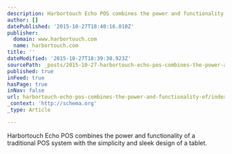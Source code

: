 ```yaml
---
description: Harbortouch Echo POS combines the power and functionality of a traditional POS system with the simplicity and sleek design of a tablet.
author: []
datePublished: '2015-10-27T18:40:16.010Z'
publisher:
  domain: www.harbortouch.com
  name: harbortouch.com
title: ''
dateModified: '2015-10-27T18:39:30.923Z'
sourcePath: _posts/2015-10-27-harbortouch-echo-pos-combines-the-power-and-functionality-of.md
published: true
inFeed: true
hasPage: true
inNav: false
url: harbortouch-echo-pos-combines-the-power-and-functionality-of/index.html
_context: 'http://schema.org'
_type: Article

---
```

Harbortouch Echo POS combines the power and functionality of a traditional POS system with the simplicity and sleek design of a tablet.